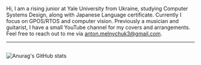 Hi, I am a rising junior at Yale University from Ukraine, studying Computer Systems Design, along with Japanese Language certificate. Currently I focus on GPOS/RTOS and computer vision. Previously a musician and guitarist, I have a small YouTube channel for my covers and arrangements. Feel free to reach out to me via anton.melnychuk3@gmail.com.

-----
<img src="https://komarev.com/ghpvc/?username=anton-mel&style=flat-square&color=blue" alt=""/></img>

![Anurag's GitHub stats](https://github-readme-stats.vercel.app/api?username=anton-mel&theme=dark&show_icons=true)
